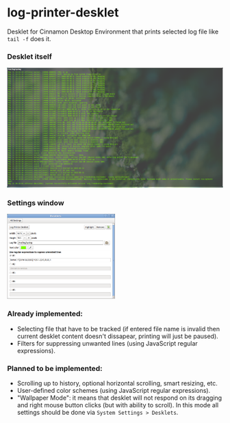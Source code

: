 # log-printer-desklet

Desklet for Cinnamon Desktop Environment that prints selected log file like `tail -f` does it.

### Desklet itself
<img src="https://github.com/flaz14/log-printer-desklet/blob/master/images/screenshot-full-desklet.png" />

### Settings window
<img width="50%" src="https://github.com/flaz14/log-printer-desklet/blob/master/images/screenshot-settings-window.png" />

### Already implemented:
- Selecting file that have to be tracked (if entered file name is invalid then current desklet content doesn't dissapear, printing will just be paused).
- Filters for suppressing unwanted lines (using JavaScript regular expressions).

### Planned to be implemented:
- Scrolling up to history, optional horizontal scrolling, smart resizing, etc.
- User-defined color schemes (using JavaScript regular expressions).
- "Wallpaper Mode": it means that desklet will not respond on its dragging and right mouse button clicks (but with ability to scroll). In this mode all settings should be done via `System Settings > Desklets`.
